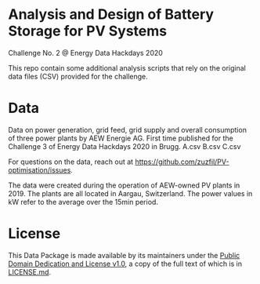 # Analysis and Design of Battery Storage for PV Systems
Challenge No. 2 @ Energy Data Hackdays 2020

This repo contain some additional analysis scripts that rely on the original data files (CSV) provided for the challenge.

# Data
Data on power generation, grid feed, grid supply and overall consumption of three power plants by AEW Energie AG. First time published for the Challenge 3 of Energy Data Hackdays 2020 in Brugg.
A.csv
B.csv
C.csv

For questions on the data, reach out at https://github.com/zuzfil/PV-optimisation/issues.

The data were created during the operation of AEW-owned PV plants in 2019. The plants are all located in Aargau, Switzerland. The power values in kW refer to the average over the 15min period.

# License

This Data Package is made available by its maintainers under the [Public Domain Dedication and License v1.0](http://www.opendatacommons.org/licenses/pddl/1.0/), a copy of the full text of which is in [LICENSE.md](LICENSE.md).
